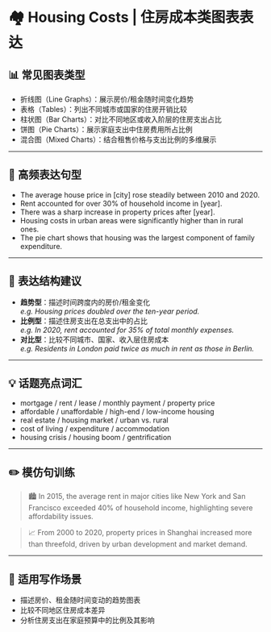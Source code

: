 # 🏘️ Housing Costs | 住房成本类图表表达

## 📊 常见图表类型

- 折线图（Line Graphs）：展示房价/租金随时间变化趋势  
- 表格（Tables）：列出不同城市或国家的住房开销比较  
- 柱状图（Bar Charts）：对比不同地区或收入阶层的住房支出占比  
- 饼图（Pie Charts）：展示家庭支出中住房费用所占比例  
- 混合图（Mixed Charts）：结合租售价格与支出比例的多维展示

---

## 🔁 高频表达句型

- The average house price in [city] rose steadily between 2010 and 2020.  
- Rent accounted for over 30% of household income in [year].  
- There was a sharp increase in property prices after [year].  
- Housing costs in urban areas were significantly higher than in rural ones.  
- The pie chart shows that housing was the largest component of family expenditure.

---

## 🧠 表达结构建议

- **趋势型**：描述时间跨度内的房价/租金变化  
  *e.g. Housing prices doubled over the ten-year period.*  
- **比例型**：描述住房支出在总支出中的占比  
  *e.g. In 2020, rent accounted for 35% of total monthly expenses.*  
- **对比型**：比较不同城市、国家、收入层住房成本  
  *e.g. Residents in London paid twice as much in rent as those in Berlin.*

---

## 💡 话题亮点词汇

- mortgage / rent / lease / monthly payment / property price  
- affordable / unaffordable / high-end / low-income housing  
- real estate / housing market / urban vs. rural  
- cost of living / expenditure / accommodation  
- housing crisis / housing boom / gentrification

---

## ✏️ 模仿句训练

> 🏙️ In 2015, the average rent in major cities like New York and San Francisco exceeded 40% of household income, highlighting severe affordability issues.

> 📈 From 2000 to 2020, property prices in Shanghai increased more than threefold, driven by urban development and market demand.

---

## 🧭 适用写作场景

- 描述房价、租金随时间变动的趋势图表  
- 比较不同地区住房成本差异  
- 分析住房支出在家庭预算中的比例及其影响
